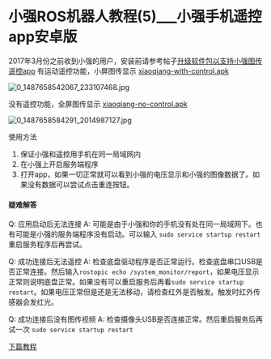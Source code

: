 # 小强ROS机器人教程(5)___小强手机遥控app安卓版<br>
2017年3月份之前收到小强的用户，安装前请参考帖子[升级软件包以支持小强图传遥控app](http://community.bwbot.org/topic/161/升级软件包以支持小强图传遥控app)
有运动遥控功能，小屏图传显示
[xiaoqiang-with-control.apk](http://community.bwbot.org/uploads/files/1487658064497-xiaoqiang-with-control.apk) 

![0_1487658542067_233107468.jpg](http://community.bwbot.org/uploads/files/1487658638080-233107468.jpg) 

没有遥控功能，全屏图传显示
[xiaoqiang-no-control.apk](http://community.bwbot.org/uploads/files/1487658205402-xiaoqiang-no-control.apk) 

![0_1487658584291_2014987127.jpg](http://community.bwbot.org/uploads/files/1487658658814-2014987127-resized.jpg) 

使用方法
1. 保证小强和遥控用手机在同一局域网内
2. 在小强上开启服务端程序
3. 打开app，如果一切正常就可以看到小强的电压显示和小强的图像数据了。如果没有数据可以尝试点击重连按钮。

#### 疑难解答

Q: 应用启动后无法连接
A: 可能是由于小强和你的手机没有处在同一局域网下。也有可能是小强的服务端程序没有启动。可以输入 ```sudo service startup restart```重启服务程序后再尝试。

Q: 成功连接后无法遥控
A: 检查底盘驱动程序是否正常运行。检查底盘串口USB是否正常连接。然后输入```rostopic echo /system_monitor/report```，如果电压显示正常则说明底盘正常。如果没有可以重启服务后再看```sudo service startup restart```。如果电压正常但是还是无法移动，请检查红外是否触发。触发时红外传感器会发红光。

Q: 成功连接后没有图传视频
A: 检查摄像头USB是否连接正常。然后重启服务后再试一次 ```sudo service startup restart```

[下篇教程](http://community.bwbot.org/topic/163/%E5%B0%8F%E5%BC%BAros%E6%9C%BA%E5%99%A8%E4%BA%BA%E6%95%99%E7%A8%8B-6-___%E5%B0%8F%E5%BC%BA%E5%9B%BE%E4%BC%A0%E9%81%A5%E6%8E%A7windows%E5%AE%A2%E6%88%B7%E7%AB%AF)
